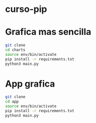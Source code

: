# curso-pip

# Grafica mas sencilla
```sh
git clone
cd charts
source env/bin/activate
pip install -r requirements.txt
python3 main.py
```


# App grafica
```sh
git clone
cd app
source env/bin/activate
pip install -r requirements.txt
python3 main.py
```



